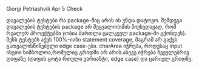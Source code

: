Giorgi Petriashvili Apr 5
Check

დავალების ტესტები რა package-შიც არის ის უნდა დატოვო. შემდეგი დავალების ტესტების package არ შეცვალო(იმის მიუხედავად, რომ რეალურ პროექტებში ჯობია მართლა ცალკეულ package-ში გქონდეს). შენს ტესტებს აქვს 100%-იანი statement coverage, მაგრამ არ გაქვს გათვალისწინებული edge case-ები. charArea იჭრება, როდესაც input ისეთი სიმბოლოა,რომელიც გრიდში არ არის.ასევე იჭრება ჩვეულებრივ დაფაზე (დაფის ცოტა რთული ვარიანტი, edge case) და ცარიელ გრიდზე.
